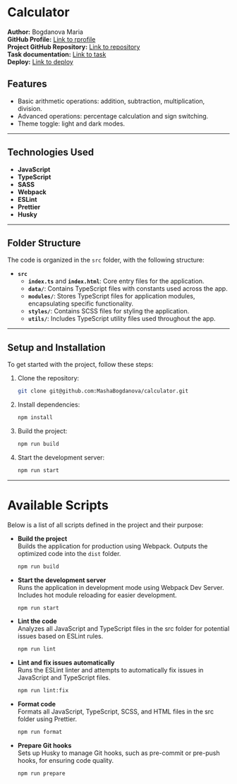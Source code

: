 # Calculator

**Author:** Bogdanova Maria  
**GitHub Profile:** [Link to rprofile](https://github.com/MashaBogdanova)  
**Project GitHub Repository:** [Link to repository](https://github.com/MashaBogdanova/calculator)  
**Task documentation:** [Link to task](https://docs.google.com/document/d/1zpXXeSae-BlcxPKgw3DhxZA92cspVailrPYoaXSYrW8/edit?tab=t.0)  
**Deploy:** [Link to deploy](#)

## Features
- Basic arithmetic operations: addition, subtraction, multiplication, division.
- Advanced operations: percentage calculation and sign switching.
- Theme toggle: light and dark modes.

---

## Technologies Used
- **JavaScript**
- **TypeScript**
- **SASS**
- **Webpack**
- **ESLint**
- **Prettier**
- **Husky**

---

## Folder Structure
The code is organized in the `src` folder, with the following structure:

- **`src`**
  - **`index.ts`** and **`index.html`**: Core entry files for the application.
  - **`data/`**: Contains TypeScript files with constants used across the app.
  - **`modules/`**: Stores TypeScript files for application modules, encapsulating specific functionality.
  - **`styles/`**: Contains SCSS files for styling the application.
  - **`utils/`**: Includes TypeScript utility files used throughout the app.

---

## Setup and Installation
To get started with the project, follow these steps:

1. Clone the repository:
   ```bash
   git clone git@github.com:MashaBogdanova/calculator.git
   
2. Install dependencies:
   ```bash
   npm install
   
3. Build the project:
   ```bash 
   npm run build
   
4. Start the development server:
   ```bash
   npm run start

---

# Available Scripts

Below is a list of all scripts defined in the project and their purpose:

- **Build the project**  
Builds the application for production using Webpack. Outputs the optimized code into the `dist` folder.
   ```bash
   npm run build
  
- **Start the development server**  
Runs the application in development mode using Webpack Dev Server. Includes hot module reloading for easier development.
   ```bash
   npm run start
  
- **Lint the code**  
Analyzes all JavaScript and TypeScript files in the src folder for potential issues based on ESLint rules.
   ```bash
   npm run lint
  
- **Lint and fix issues automatically**  
Runs the ESLint linter and attempts to automatically fix issues in JavaScript and TypeScript files.
   ```bash
   npm run lint:fix
  
- **Format code**  
Formats all JavaScript, TypeScript, SCSS, and HTML files in the src folder using Prettier.
   ```bash
   npm run format
- **Prepare Git hooks**  
Sets up Husky to manage Git hooks, such as pre-commit or pre-push hooks, for ensuring code quality.
   ```bash
   npm run prepare
